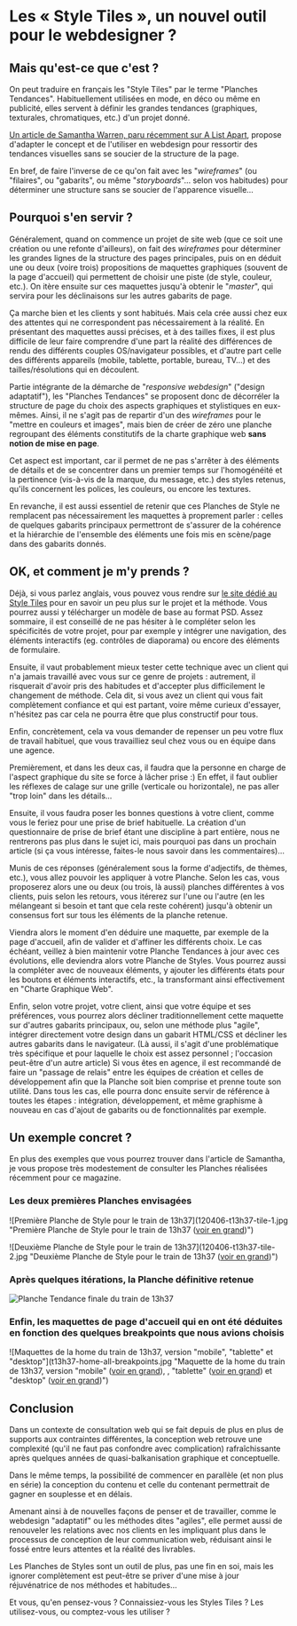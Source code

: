 # Les « Style Tiles », un nouvel outil pour le webdesigner ?

## Mais qu'est-ce que c'est ?

On peut traduire en français les "Style Tiles" par le terme "Planches Tendances".
Habituellement utilisées en mode, en déco ou même en publicité, elles servent à définir les grandes tendances (graphiques, texturales, chromatiques, etc.) d'un projet donné.

[Un article de Samantha Warren, paru récemment sur A List Apart](http://www.alistapart.com/articles/style-tiles-and-how-they-work/), propose d'adapter le concept et de l'utiliser en webdesign pour ressortir des tendances visuelles sans se soucier de la structure de la page.

En bref, de faire l'inverse de ce qu'on fait avec les "*wireframes*" (ou "filaires", ou "gabarits", ou même "*storyboards*"… selon vos habitudes) pour déterminer une structure sans se soucier de l'apparence visuelle…

## Pourquoi s'en servir ?

Généralement, quand on commence un projet de site web (que ce soit une création ou une refonte d'ailleurs), on fait des *wireframes* pour déterminer les grandes lignes de la structure des pages principales, puis on en déduit une ou deux (voire trois) propositions de maquettes graphiques (souvent de la page d'accueil) qui permettent de choisir une piste (de style, couleur, etc.).
On itère ensuite sur ces maquettes jusqu'à obtenir le "*master*", qui servira pour les déclinaisons sur les autres gabarits de page.

Ça marche bien et les clients y sont habitués.
Mais cela crée aussi chez eux des attentes qui ne correspondent pas nécessairement à la réalité. En présentant des maquettes aussi précises, et à des tailles fixes, il est plus difficile de leur faire comprendre d'une part la réalité des différences de rendu des différents couples OS/navigateur possibles, et d'autre part celle des différents appareils (mobile, tablette, portable, bureau, TV…) et des tailles/résolutions qui en découlent.

Partie intégrante de la démarche de "*responsive webdesign*" ("design adaptatif"), les "Planches Tendances" se proposent donc de décorréler la structure de page du choix des aspects graphiques et stylistiques en eux-mêmes.
Ainsi, il ne s'agit pas de repartir d'un des *wireframes* pour le "mettre en couleurs et images", mais bien de créer de zéro une planche regroupant des éléments constitutifs de la charte graphique web **sans notion de mise en page**.

Cet aspect est important, car il permet de ne pas s'arrêter à des éléments de détails et de se concentrer dans un premier temps sur l'homogénéité et la pertinence (vis-à-vis de la marque, du message, etc.) des styles retenus, qu'ils concernent les polices, les couleurs, ou encore les textures.

En revanche, il est aussi essentiel de retenir que ces Planches de Style ne remplacent pas nécessairement les maquettes à proprement parler : celles de quelques gabarits principaux permettront de s'assurer de la cohérence et la hiérarchie de l'ensemble des éléments une fois mis en scène/page dans des gabarits donnés.

## OK, et comment je m'y prends ?

Déjà, si vous parlez anglais, vous pouvez vous rendre sur [le site dédié au Style Tiles](http://styletil.es) pour en savoir un peu plus sur le projet et la méthode.
Vous pourrez aussi y télécharger un modèle de base au format PSD. Assez sommaire, il est conseillé de ne pas hésiter à le compléter selon les spécificités de votre projet, pour par exemple y intégrer une navigation, des éléments interactifs (eg. contrôles de diaporama) ou encore des éléments de formulaire.

Ensuite, il vaut probablement mieux tester cette technique avec un client qui n'a jamais travaillé avec vous sur ce genre de projets : autrement, il risquerait d'avoir pris des habitudes et d'accepter plus difficilement le changement de méthode.
Cela dit, si vous avez un client qui vous fait complètement confiance et qui est partant, voire même curieux d'essayer, n'hésitez pas car cela ne pourra être que plus constructif pour tous.

Enfin, concrètement, cela va vous demander de repenser un peu votre flux de travail habituel, que vous travailliez seul chez vous ou en équipe dans une agence.

Premièrement, et dans les deux cas, il faudra que la personne en charge de l'aspect graphique du site se force à lâcher prise :)
En effet, il faut oublier les réflexes de calage sur une grille (verticale ou horizontale), ne pas aller "trop loin" dans les détails...

Ensuite, il vous faudra poser les bonnes questions à votre client, comme vous le feriez pour une prise de brief habituelle.
La création d'un questionnaire de prise de brief étant une discipline à part entière, nous ne rentrerons pas plus dans le sujet ici, mais pourquoi pas dans un prochain article (si ça vous intéresse, faites-le nous savoir dans les commentaires)…

Munis de ces réponses (généralement sous la forme d'adjectifs, de thèmes, etc.), vous allez pouvoir les appliquer à votre Planche.
Selon les cas, vous proposerez alors une ou deux (ou trois, là aussi) planches différentes à vos clients, puis selon les retours, vous itérerez sur l'une ou l'autre (en les mélangeant si besoin et tant que cela reste cohérent) jusqu'à obtenir un consensus fort sur tous les éléments de la planche retenue.

Viendra alors le moment d'en déduire une maquette, par exemple de la page d'accueil, afin de valider et d'affiner les différents choix. Le cas échéant, veillez à bien maintenir votre Planche Tendances à jour avec ces évolutions, elle deviendra alors votre Planche de Styles.
Vous pourrez aussi la compléter avec de nouveaux éléments, y ajouter les différents états pour les boutons et éléments interactifs, etc., la transformant ainsi effectivement en "Charte Graphique Web".

Enfin, selon votre projet, votre client, ainsi que votre équipe et ses préférences, vous pourrez alors décliner traditionnellement cette maquette sur d'autres gabarits principaux, ou, selon une méthode plus "agile", intégrer directement votre design dans un gabarit HTML/CSS et décliner les autres gabarits dans le navigateur.
(Là aussi, il s'agit d'une problématique très spécifique et pour laquelle le choix est assez personnel ; l'occasion peut-être d'un autre article)
Si vous êtes en agence, il est recommandé de faire un "passage de relais" entre les équipes de création et celles de développement afin que la Planche soit bien comprise et prenne toute son utilité.
Dans tous les cas, elle pourra donc ensuite servir de référence à toutes les étapes : intégration, développement, et même graphisme à nouveau en cas d'ajout de gabarits ou de fonctionnalités par exemple.

## Un exemple concret ?

En plus des exemples que vous pourrez trouver dans l'article de Samantha, je vous propose très modestement de consulter les Planches réalisées récemment pour ce magazine.

### Les deux premières Planches envisagées

![Première Planche de Style pour le train de 13h37](120406-t13h37-tile-1.jpg "Première Planche de Style pour le train de 13h37 (<a href="http://letrainde13h37.fr/wp-content/uploads/2012/06/120406-t13h37-tile-1.jpg" title="Cliquez pour voir la première planche en grand" class="imagebox">voir en grand</a>)")

![Deuxième Planche de Style pour le train de 13h37](120406-t13h37-tile-2.jpg "Deuxième Planche de Style pour le train de 13h37 (<a href="http://letrainde13h37.fr/wp-content/uploads/2012/06/120406-t13h37-tile-2.jpg" title="Cliquez pour voir la deuxième planche en grand" class="imagebox">voir en grand</a>)")

### Après quelques itérations, la Planche définitive retenue

![Planche Tendance finale du train de 13h37](120416-t13h37-tile-finale.jpg "Planche Tendance finale du train de 13h37")

### Enfin, les maquettes de page d'accueil qui en ont été déduites en fonction des quelques breakpoints que nous avions choisis

![Maquettes de la home du train de 13h37, version "mobile", "tablette" et "desktop"](t13h37-home-all-breakpoints.jpg "Maquette de la home du train de 13h37, version "mobile" (<a href="http://letrainde13h37.fr/wp-content/uploads/2012/06/t13h37-home-320.jpg" class="imagebox">voir en grand</a>), , "tablette" (<a href="http://letrainde13h37.fr/wp-content/uploads/2012/06/t13h37-home-768.jpg" class="imagebox">voir en grand</a>) et "desktop" (<a href="http://letrainde13h37.fr/wp-content/uploads/2012/06/t13h37-home-1280.jpg" class="imagebox">voir en grand</a>)")

## Conclusion

Dans un contexte de consultation web qui se fait depuis de plus en plus de supports aux contraintes différentes, la conception web retrouve une complexité (qu'il ne faut pas confondre avec complication) rafraîchissante après quelques années de quasi-balkanisation graphique et conceptuelle.

Dans le même temps, la possibilité de commencer en parallèle (et non plus en série) la conception du contenu et celle du contenant permettrait de gagner en souplesse et en délais.

Amenant ainsi à de nouvelles façons de penser et de travailler, comme le webdesign "adaptatif" ou les méthodes dites "agiles", elle permet aussi de renouveler les relations avec nos clients en les impliquant plus dans le processus de conception de leur communication web, réduisant ainsi le fossé entre leurs attentes et la réalité des livrables.

Les Planches de Styles sont un outil de plus, pas une fin en soi, mais les ignorer complètement est peut-être se priver d'une mise à jour réjuvénatrice de nos méthodes et habitudes…

Et vous, qu'en pensez-vous ?
Connaissiez-vous les Styles Tiles ?
Les utilisez-vous, ou comptez-vous les utiliser ?
